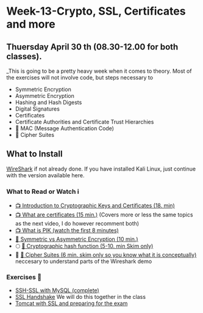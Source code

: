 # Week-13-Crypto, SSL, Certificates and more
## Thuersday April 30 th (08.30-12.00 for both classes).

_This is going to be a pretty heavy week when it comes to theory. Most of the exercises will not involve code, but steps necessary to 
- Symmetric Encryption
- Asymmetric Encryption
- Hashing and Hash Digests
- Digital Signatures
- Certificates
- Certificate Authorities and Certificate Trust Hierarchies
- :red_circle: MAC (Message Authentication Code)
- :red_circle: Cipher Suites

## What to Install

[WireShark](https://www.wireshark.org/download.html) if not already done. If you have installed Kali Linux, just continue with the version available here.
    
### What to Read or Watch :information_source:
- [:tv: Introduction to Cryptographic Keys and Certificates (18. min)](https://www.youtube.com/watch?v=q9vu6_2r0o4)
- [:tv: What are certificates (15 min.)](https://www.youtube.com/watch?v=LRMBZhdFjDI&t=264s) (Covers more or less the same topics as the next video, I do however recomment both)
- [:tv: What is PIK (watch the first 8 minutes)](https://www.youtube.com/watch?v=5OqgYSXWYQM&t=170s) 
- [:book: Symmetric vs Asymmetric Encryption (10 min.)](https://www.jscape.com/blog/bid/84422/Symmetric-vs-Asymmetric-Encryption)
- :full_moon: [:book: Cryptographic hash function (5-10. min Skim only)](https://en.wikipedia.org/wiki/Cryptographic_hash_function)
- :red_circle: [:book: Cipher Suites (6 min. skim only so you know what it is conceptually)](https://www.jscape.com/blog/cipher-suites) neccesary to understand parts of the Wireshark demo

### Exercises :memo:
- [SSH-SSL with MySQL (complete)](https://docs.google.com/document/d/1G3GaXH3ZfoX29bQRmUJLxPaTbc8Zta7XgbjFoLVik1c/edit?usp=sharing)
- [SSL Handshake](https://docs.google.com/document/d/13oD_h5fO9i1rIeQaiMxzG54w3q5dc0neL8nPGX2HEdw/edit?usp=sharing) We will do this together in the class
- [Tomcat with SSL and preparing for the exam](https://docs.google.com/document/d/1pY6gbHgAzzMZshgwIhejSZ9ROtQy8dHacci0mdJvdcI/edit?usp=sharing) 



